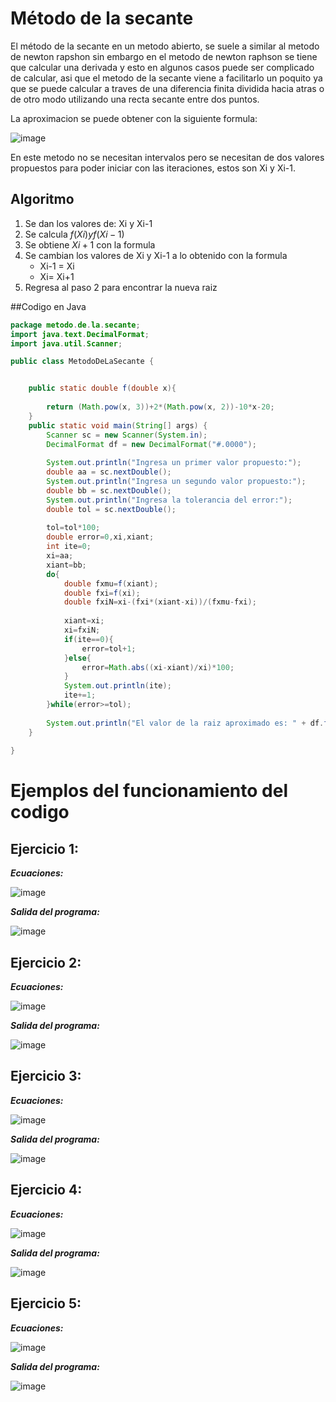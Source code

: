 # **Método de la secante**

El método de la secante en un metodo abierto, se suele a similar al metodo de newton rapshon sin embargo en el metodo de newton raphson se tiene que calcular una derivada y esto en algunos casos puede ser complicado de calcular, asi que el metodo de la secante viene a facilitarlo un poquito ya que se puede calcular a traves de una diferencia finita dividida hacia atras o de otro modo utilizando una recta secante entre dos puntos.

La aproximacion se puede obtener con la siguiente formula:


![image](https://github.com/CristianCHsx/Metodos-Numericos/assets/162630564/d21e395e-b435-442f-ba7a-7ec76ef6801f)


En este metodo no se necesitan intervalos pero se necesitan de dos valores propuestos para poder iniciar con las iteraciones, estos son Xi y Xi-1.

## **Algoritmo**

1. Se dan los valores de: Xi y Xi-1
2. Se calcula $f(Xi) y f(Xi-1)$
3. Se obtiene $Xi+1$ con la formula
4. Se cambian los valores de Xi y Xi-1 a lo obtenido con la formula
     - Xi-1 = Xi
     - Xi= Xi+1
5. Regresa al paso 2 para encontrar la nueva raiz

##Codigo en Java
```java
package metodo.de.la.secante;
import java.text.DecimalFormat;
import java.util.Scanner;

public class MetodoDeLaSecante {


    public static double f(double x){
        
        return (Math.pow(x, 3))+2*(Math.pow(x, 2))-10*x-20;
    }
    public static void main(String[] args) {
        Scanner sc = new Scanner(System.in);
        DecimalFormat df = new DecimalFormat("#.0000");
        
        System.out.println("Ingresa un primer valor propuesto:");
        double aa = sc.nextDouble();
        System.out.println("Ingresa un segundo valor propuesto:");
        double bb = sc.nextDouble();
        System.out.println("Ingresa la tolerancia del error:");
        double tol = sc.nextDouble();
        
        tol=tol*100;
        double error=0,xi,xiant;
        int ite=0;
        xi=aa;
        xiant=bb;
        do{
            double fxmu=f(xiant);
            double fxi=f(xi);
            double fxiN=xi-(fxi*(xiant-xi))/(fxmu-fxi);
            
            xiant=xi;
            xi=fxiN;
            if(ite==0){
                error=tol+1;
            }else{
                error=Math.abs((xi-xiant)/xi)*100;
            }
            System.out.println(ite);
            ite+=1;
        }while(error>=tol);
        
        System.out.println("El valor de la raiz aproximado es: " + df.format(xi));
    }
    
}

```

# Ejemplos del funcionamiento del codigo

## Ejercicio 1:

**_Ecuaciones:_**

![image](https://github.com/CristianCHsx/Metodos-Numericos/assets/162630564/91a2f438-590f-4fbe-8d98-bdc44d832bf4)


**_Salida del programa:_**

![image](https://github.com/CristianCHsx/Metodos-Numericos/assets/162630564/f4c4f167-5f18-4d2d-8a83-e668e5a096a2)


## Ejercicio 2:

**_Ecuaciones:_**

![image](https://github.com/CristianCHsx/Metodos-Numericos/assets/162630564/68e4f7ff-b834-4949-995a-8567f08b8f28)

**_Salida del programa:_**

![image](https://github.com/CristianCHsx/Metodos-Numericos/assets/162630564/f0325e7b-fff7-490b-b189-ffafcc4c97eb)


## Ejercicio 3:

**_Ecuaciones:_**

![image](https://github.com/CristianCHsx/Metodos-Numericos/assets/162630564/b8589d67-1e1a-48bb-8d1a-5e50966dc477)

**_Salida del programa:_**

![image](https://github.com/CristianCHsx/Metodos-Numericos/assets/162630564/399a9eb6-b939-4e2d-8c06-28440950fdb8)


## Ejercicio 4:

**_Ecuaciones:_**

![image](https://github.com/CristianCHsx/Metodos-Numericos/assets/162630564/af3b9f92-01f8-4ac1-b256-354c29d81b86)

**_Salida del programa:_**

![image](https://github.com/CristianCHsx/Metodos-Numericos/assets/162630564/02da8d4f-77e3-494b-b09f-1bfa2c574fb0)


## Ejercicio 5:

**_Ecuaciones:_**

![image](https://github.com/CristianCHsx/Metodos-Numericos/assets/162630564/b1aa2636-2224-4c8e-954b-a2205465860f)

**_Salida del programa:_**

![image](https://github.com/CristianCHsx/Metodos-Numericos/assets/162630564/14aced18-8c9f-4a24-bae4-b184729c12ac)



